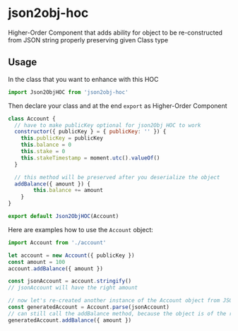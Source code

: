 # json2obj-hoc
Higher-Order Component that adds ability for object to be re-constructed from JSON string properly preserving given Class type

## Usage

In the class that you want to enhance with this HOC
```js
import Json2ObjHOC from 'json2obj-hoc'

```
Then declare your class and at the end ```export``` as Higher-Order Component
```js
class Account {
  // have to make publicKey optional for json2Obj HOC to work
  constructor({ publicKey } = { publicKey: '' }) {
    this.publicKey = publicKey
    this.balance = 0
    this.stake = 0
    this.stakeTimestamp = moment.utc().valueOf()
  }

  // this method will be preserved after you deserialize the object
  addBalance({ amount }) {
		this.balance += amount
	}
}

export default Json2ObjHOC(Account)
```

Here are examples how to use the ```Account``` object:

```js
import Account from './account'

let account = new Account({ publicKey })
const amount = 100
account.addBalance({ amount })

const jsonAccount = account.stringify()
// jsonAccount will have the right amount

// now let's re-created another instance of the Account object from JSON string
const generatedAccount = Account.parse(jsonAccount)
// can still call the addBalance method, because the object is of the right type
generatedAccount.addBalance({ amount })

```
